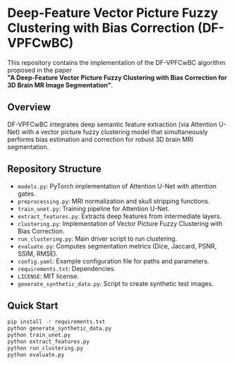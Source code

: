 # Deep-Feature Vector Picture Fuzzy Clustering with Bias Correction (DF-VPFCwBC)

This repository contains the implementation of the DF-VPFCwBC algorithm proposed in the paper  
**"A Deep-Feature Vector Picture Fuzzy Clustering with Bias Correction for 3D Brain MR Image Segmentation"**.

## Overview
DF-VPFCwBC integrates deep semantic feature extraction (via Attention U-Net) with a vector picture fuzzy clustering model that simultaneously performs bias estimation and correction for robust 3D brain MRI segmentation.

## Repository Structure
- `models.py`: PyTorch implementation of Attention U-Net with attention gates.
- `preprocessing.py`: MRI normalization and skull stripping functions.
- `train_unet.py`: Training pipeline for Attention U-Net.
- `extract_features.py`: Extracts deep features from intermediate layers.
- `clustering.py`: Implementation of Vector Picture Fuzzy Clustering with Bias Correction.
- `run_clustering.py`: Main driver script to run clustering.
- `evaluate.py`: Computes segmentation metrics (Dice, Jaccard, PSNR, SSIM, RMSE).
- `config.yaml`: Example configuration file for paths and parameters.
- `requirements.txt`: Dependencies.
- `LICENSE`: MIT license.
- `generate_synthetic_data.py`: Script to create synthetic test images.

## Quick Start
```bash
pip install -r requirements.txt
python generate_synthetic_data.py
python train_unet.py
python extract_features.py
python run_clustering.py
python evaluate.py
